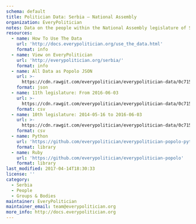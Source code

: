 ```yaml
---
schema: default
title: Politician Data: Serbia — National Assembly
organization: EveryPolitician
notes: Data on the people within the National Assembly legislature of Serbia.
resources:
  - name: How To Use The Data
    url: 'http://docs.everypolitician.org/use_the_data.html'
    format: info
  - name: View on EveryPolitician
    url: 'http://everypolitician.org/serbia/'
    format: info
  - name: All Data as Popolo JSON
    url: >-
      https://cdn.rawgit.com/everypolitician/everypolitician-data/0c715557965c154ede6f1db95378f0e3d422d245/data/Serbia/National_Assembly/ep-popolo-v1.0.json
    format: json
  - name: 11th legislature: From 2016-06-03
    url: >-
      https://cdn.rawgit.com/everypolitician/everypolitician-data/0c715557965c154ede6f1db95378f0e3d422d245/data/Serbia/National_Assembly/term-11.csv
    format: csv
  - name: 10th legislature: 2014-05-16 to 2016-06-03
    url: >-
      https://cdn.rawgit.com/everypolitician/everypolitician-data/0c715557965c154ede6f1db95378f0e3d422d245/data/Serbia/National_Assembly/term-10.csv
    format: csv
  - name: Python
    url: 'https://github.com/everypolitician/everypolitician-popolo-python'
    format: library
  - name: Ruby
    url: 'https://github.com/everypolitician/everypolitician-popolo'
    format: library
last_modified: 2017-04-14T18:30:33
license: ''
category:
  - Serbia
  - People
  - Groups & Bodies
maintainer: EveryPolitician
maintainer_email: team@everypolitician.org
more_info: http://docs.everypolitician.org
---
```

